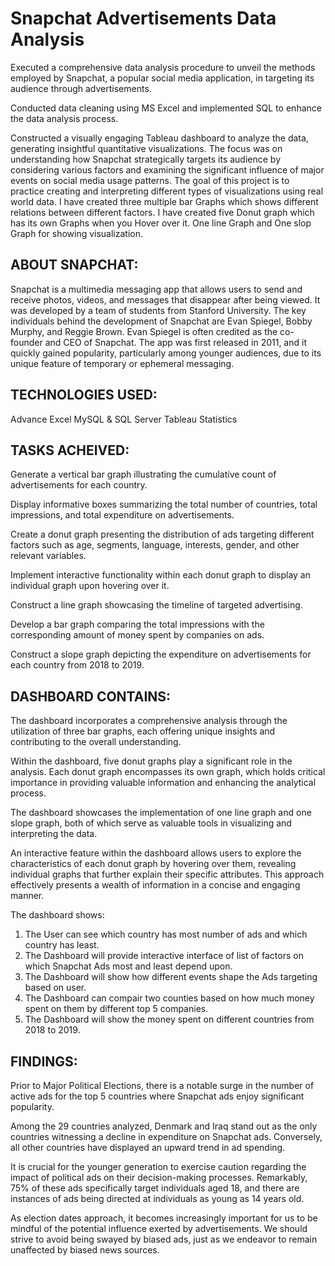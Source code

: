 # Snapchat Advertisements Data Analysis
Executed a comprehensive data analysis procedure to unveil the methods employed by Snapchat, a popular social media application, in targeting its audience through advertisements.

Conducted data cleaning using MS Excel and implemented SQL to enhance the data analysis process.

Constructed a visually engaging Tableau dashboard to analyze the data, generating insightful quantitative visualizations. The focus was on understanding how Snapchat strategically targets its audience by considering various factors and examining the significant influence of major events on social media usage patterns.
The goal of this project is to practice creating and interpreting different types of visualizations using real world data. I have created three multiple bar Graphs 
which shows different relations between different factors. I have created five Donut graph which has its own Graphs when you Hover over it. One line Graph and One slop Graph for showing visualization.
                
## ABOUT SNAPCHAT: 
Snapchat is a multimedia messaging app that allows users to send and receive photos, videos, and messages that disappear after being viewed. It was developed by a team of students from Stanford University. The key individuals behind the development of Snapchat are Evan Spiegel, Bobby Murphy, and Reggie Brown. Evan Spiegel is often credited as the co-founder and CEO of Snapchat. The app was first released in 2011, and it quickly gained popularity, particularly among younger audiences, due to its unique feature of temporary or ephemeral messaging.

## TECHNOLOGIES USED:

Advance Excel
MySQL & SQL Server
Tableau
Statistics
     
## TASKS ACHEIVED:
Generate a vertical bar graph illustrating the cumulative count of advertisements for each country.

Display informative boxes summarizing the total number of countries, total impressions, and total expenditure on advertisements.

Create a donut graph presenting the distribution of ads targeting different factors such as age, segments, language, interests, gender, and other relevant variables.

Implement interactive functionality within each donut graph to display an individual graph upon hovering over it.

Construct a line graph showcasing the timeline of targeted advertising.

Develop a bar graph comparing the total impressions with the corresponding amount of money spent by companies on ads.

Construct a slope graph depicting the expenditure on advertisements for each country from 2018 to 2019.

## DASHBOARD CONTAINS:

The dashboard incorporates a comprehensive analysis through the utilization of three bar graphs, each offering unique insights and contributing to the overall understanding.

Within the dashboard, five donut graphs play a significant role in the analysis. Each donut graph encompasses its own graph, which holds critical importance in providing valuable information and enhancing the analytical process.

The dashboard showcases the implementation of one line graph and one slope graph, both of which serve as valuable tools in visualizing and interpreting the data.

An interactive feature within the dashboard allows users to explore the characteristics of each donut graph by hovering over them, revealing individual graphs that further explain their specific attributes. This approach effectively presents a wealth of information in a concise and engaging manner.

The dashboard shows:

   1) The User can see which country has most number of ads and which country has least.
   2) The Dashboard will provide interactive interface of list of factors on which Snapchat Ads most and least depend upon.
   3) The Dashboard will show how different events shape the Ads targeting based on user.
   4) The Dashboard can compair two counties based on how much money spent on them by different top 5 companies.
   5) The Dashboard will show the money spent on different countries from 2018 to 2019.
 
## FINDINGS:
Prior to Major Political Elections, there is a notable surge in the number of active ads for the top 5 countries where Snapchat ads enjoy significant popularity.

Among the 29 countries analyzed, Denmark and Iraq stand out as the only countries witnessing a decline in expenditure on Snapchat ads. Conversely, all other countries have displayed an upward trend in ad spending.

It is crucial for the younger generation to exercise caution regarding the impact of political ads on their decision-making processes. Remarkably, 75% of these ads specifically target individuals aged 18, and there are instances of ads being directed at individuals as young as 14 years old.

As election dates approach, it becomes increasingly important for us to be mindful of the potential influence exerted by advertisements. We should strive to avoid being swayed by biased ads, just as we endeavor to remain unaffected by biased news sources.
